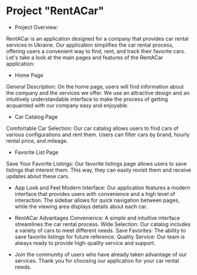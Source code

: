 # Project "RentACar"

- Project Overview:

RentACar is an application designed for a company that provides car rental
services in Ukraine. Our application simplifies the car rental process, offering
users a convenient way to find, rent, and track their favorite cars. Let's take
a look at the main pages and features of the RentACar application:

- Home Page

General Description: On the home page, users will find information about the
company and the services we offer. We use an attractive design and an
intuitively understandable interface to make the process of getting acquainted
with our company easy and enjoyable.

- Car Catalog Page

Comfortable Car Selection: Our car catalog allows users to find cars of various
configurations and rent them. Users can filter cars by brand, hourly rental
price, and mileage.

- Favorite List Page

Save Your Favorite Listings: Our favorite listings page allows users to save
listings that interest them. This way, they can easily revisit them and receive
updates about these cars.

- App Look and Feel Modern Interface: Our application features a modern
  interface that provides users with convenience and a high level of
  interaction. The sidebar allows for quick navigation between pages, while the
  viewing area displays details about each car.

- RentACar Advantages Convenience: A simple and intuitive interface streamlines
  the car rental process. Wide Selection: Our catalog includes a variety of cars
  to meet different needs. Save Favorites: The ability to save favorite listings
  for future reference. Quality Service: Our team is always ready to provide
  high-quality service and support.

- Join the community of users who have already taken advantage of our services.
  Thank you for choosing our application for your car rental needs.
